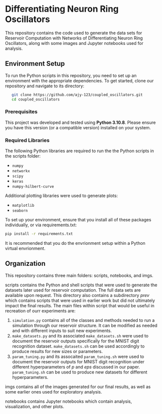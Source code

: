 # Differentiating Neuron Ring Oscillators

This repository contains the code used to generate the data sets for Reservoir Computation with Networks of Differentiating Neuron Ring Oscillators, along with some images and Jupyter notebooks used for analysis.

## Environment Setup

To run the Python scripts in this repository, you need to set up an environment with the appropriate dependencies. To get started, clone our repository and navigate to its directory:

```bash
   git clone https://github.com/ajy-123/coupled_oscillators.git
   cd coupled_oscillators
```
### Prerequisites

This project was developed and tested using **Python 3.10.8**. Please ensure you have this version (or a compatible version) installed on your system.

### Required Libraries

The following Python libraries are required to run the the Python scripts in the scripts folder:

- `numpy`
- `networkx`
- `scipy`
- `keras`
- `numpy-hilbert-curve`

Additional plotting libraries were used to generate plots:
- `matplotlib`
- `seaborn`

To set up your environment, ensure that you install all of these packages individually, or via requirements.txt:
```bash
pip install -r requirements.txt
```

It is recommended that you do the envrionment setup within a Python virtual envrionment.

## Organization 

This repository contains three main folders: scripts, notebooks, and imgs.

scripts contains the Python and shell scripts that were used to generate the datasets later used for reservoir computation. The full data sets are available upon request. This directory also contains a subdirectory *prev* which contains scripts that were used in earlier work but did not ultimately impact the final results. The main files within script that would be useful in recreation of ourr experiments are:

1. `simulation.py` contains all of the classes and methods needed to run a simulation through our reservoir structure. It can be modified as needed and with different inputs to suit new experiments.
2. `make_datasets.py` and its associated `make_datasets.sh` were used to document the reservoir outputs specifically for the MNIST digit recognition dataset. `make_datasets.sh` can be used accordingly to produce results for new sizes or parameters.
3. `param_tuning.py` and its assocaited `param_tuning.sh` were used to document the reservoir outputs for MNIST digit recognition under different hyperparameters of *p* and *eps* discussed in our paper. `param_tuning.sh` can be used to produce new datasets for different hyperparameters.

imgs contains all of the images generated for our final results, as well as some earlier ones used for exploratory analysis.

notebooks contains Jupyter notebooks which contain analysis, visualization, and other plots.